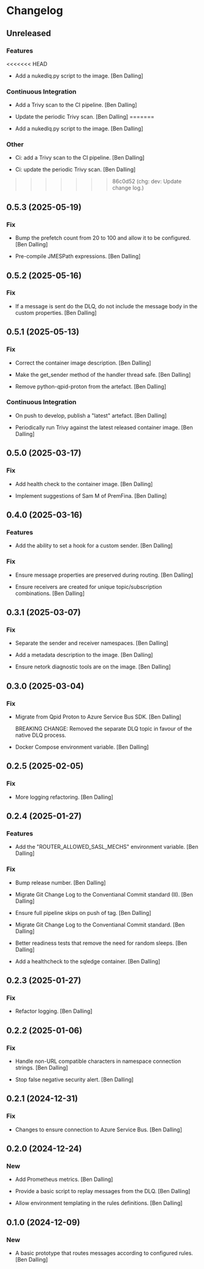 # Changelog


## Unreleased

### Features
<<<<<<< HEAD

* Add a nukedlq.py script to the image. [Ben Dalling]

### Continuous Integration

* Add a Trivy scan to the CI pipeline. [Ben Dalling]

* Update the periodic Trivy scan. [Ben Dalling]
=======

* Add a nukedlq.py script to the image. [Ben Dalling]

### Other

* Ci: add a Trivy scan to the CI pipeline. [Ben Dalling]

* Ci: update the periodic Trivy scan. [Ben Dalling]
>>>>>>> 86c0d52 (chg: dev: Update change log.)


## 0.5.3 (2025-05-19)

### Fix

* Bump the prefetch count from 20 to 100 and allow it to be configured. [Ben Dalling]

* Pre-compile JMESPath expressions. [Ben Dalling]


## 0.5.2 (2025-05-16)

### Fix

* If a message is sent do the DLQ, do not include the message body in the custom properties. [Ben Dalling]


## 0.5.1 (2025-05-13)

### Fix

* Correct the container image description. [Ben Dalling]

* Make the get_sender method of the handler thread safe. [Ben Dalling]

* Remove python-qpid-proton from the artefact. [Ben Dalling]

### Continuous Integration

* On push to develop, publish a "latest" artefact. [Ben Dalling]

* Periodically run Trivy against the latest released container image. [Ben Dalling]


## 0.5.0 (2025-03-17)

### Fix

* Add health check to the container image. [Ben Dalling]

* Implement suggestions of Sam M of PremFina. [Ben Dalling]


## 0.4.0 (2025-03-16)

### Features

* Add the ability to set a hook for a custom sender. [Ben Dalling]

### Fix

* Ensure message properties are preserved during routing. [Ben Dalling]

* Ensure receivers are created for unique topic/subscription combinations. [Ben Dalling]


## 0.3.1 (2025-03-07)

### Fix

* Separate the sender and receiver namespaces. [Ben Dalling]

* Add a metadata description to the image. [Ben Dalling]

* Ensure netork diagnostic tools are on the image. [Ben Dalling]


## 0.3.0 (2025-03-04)

### Fix

* Migrate from Qpid Proton to Azure Service Bus SDK. [Ben Dalling]

  BREAKING CHANGE: Removed the separate DLQ topic in favour of the
  native DLQ process.

* Docker Compose environment variable. [Ben Dalling]


## 0.2.5 (2025-02-05)

### Fix

* More logging refactoring. [Ben Dalling]


## 0.2.4 (2025-01-27)

### Features

* Add the "ROUTER_ALLOWED_SASL_MECHS" environment variable. [Ben Dalling]

### Fix

* Bump release number. [Ben Dalling]

* Migrate Git Change Log to the Conventianal Commit standard (II). [Ben Dalling]

* Ensure full pipeline skips on push of tag. [Ben Dalling]

* Migrate Git Change Log to the Conventianal Commit standard. [Ben Dalling]

* Better readiness tests that remove the need for random sleeps. [Ben Dalling]

* Add a healthcheck to the sqledge container. [Ben Dalling]


## 0.2.3 (2025-01-27)

### Fix

* Refactor logging. [Ben Dalling]


## 0.2.2 (2025-01-06)

### Fix

* Handle non-URL compatible characters in namespace connection strings. [Ben Dalling]

* Stop false negative security alert. [Ben Dalling]


## 0.2.1 (2024-12-31)

### Fix

* Changes to ensure connection to Azure Service Bus. [Ben Dalling]


## 0.2.0 (2024-12-24)

### New

* Add Prometheus metrics. [Ben Dalling]

* Provide a basic script to replay messages from the DLQ. [Ben Dalling]

* Allow environment templating in the rules definitions. [Ben Dalling]


## 0.1.0 (2024-12-09)

### New

* A basic prototype that routes messages according to configured rules. [Ben Dalling]


